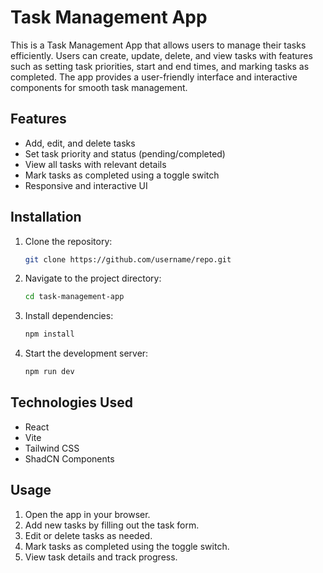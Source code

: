 # Task Management App

This is a Task Management App that allows users to manage their tasks efficiently. Users can create, update, delete, and view tasks with features such as setting task priorities, start and end times, and marking tasks as completed. The app provides a user-friendly interface and interactive components for smooth task management.

## Features
- Add, edit, and delete tasks
- Set task priority and status (pending/completed)
- View all tasks with relevant details
- Mark tasks as completed using a toggle switch
- Responsive and interactive UI

## Installation
1. Clone the repository:
   ```bash
   git clone https://github.com/username/repo.git
   ```
2. Navigate to the project directory:
   ```bash
   cd task-management-app
   ```
3. Install dependencies:
   ```bash
   npm install
   ```
4. Start the development server:
   ```bash
   npm run dev
   ```

## Technologies Used
- React
- Vite
- Tailwind CSS
- ShadCN Components

## Usage
1. Open the app in your browser.
2. Add new tasks by filling out the task form.
3. Edit or delete tasks as needed.
4. Mark tasks as completed using the toggle switch.
5. View task details and track progress.
